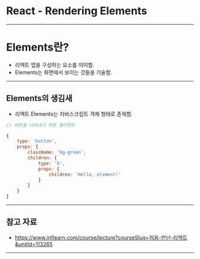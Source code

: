 # React - Rendering Elements

------

# Elements란?

- 리액트 앱을 구성하는 요소를 의미함.
- Elements는 화면에서 보이는 것들을 기술함.

------

## Elements의 생김새

- 리액트 Elements는 자바스크립트 객체 형태로 존재함.

```jsx
// 버튼을 나타내기 위한 엘리먼트

{
    type: 'button',
    props: {
        className: 'bg-green',
        children: {
            type: 'b',
            props: {
                children: 'Hello, element!'
            }
        }
    }
}
```

------

## 참고 자료

- https://www.inflearn.com/course/lecture?courseSlug=처음-만난-리액트&unitId=113265

------